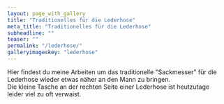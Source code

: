 ```yaml
---
layout: page_with_gallery
title: "Traditionelles für die Lederhose"
meta_title: "Traditionelles für die Lederhose"
subheadline: ""
teaser: ""
permalink: "/lederhose/"
galleryimageskey: "lederhose"
---
```

Hier findest du meine Arbeiten um das traditionelle "Sackmesser" für die Lederhose wieder etwas
näher an den Mann zu bringen.<br> Die kleine Tasche an der rechten Seite einer Lederhose ist
heutzutage leider viel zu oft verwaist.
<br>



